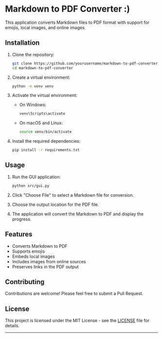 # Markdown to PDF Converter :)

This application converts Markdown files to PDF format with support for emojis, local images, and online images.

## Installation

1. Clone the repository:
   ```bash
   git clone https://github.com/yourusername/markdown-to-pdf-converter.git
   cd markdown-to-pdf-converter
   ```

2. Create a virtual environment:
   ```bash
   python -m venv venv
   ```

3. Activate the virtual environment:
   - On Windows:
     ```bash
     venv\Scripts\activate
     ```
   - On macOS and Linux:
     ```bash
     source venv/bin/activate
     ```

4. Install the required dependencies:
   ```bash
   pip install -r requirements.txt
   ```

## Usage

1. Run the GUI application:
   ```bash
   python src/gui.py
   ```

2. Click "Choose File" to select a Markdown file for conversion.
3. Choose the output location for the PDF file.
4. The application will convert the Markdown to PDF and display the progress.

## Features

- Converts Markdown to PDF
- Supports emojis
- Embeds local images
- Includes images from online sources
- Preserves links in the PDF output

## Contributing

Contributions are welcome! Please feel free to submit a Pull Request.

## License

This project is licensed under the MIT License - see the [LICENSE](LICENSE) file for details.

---
